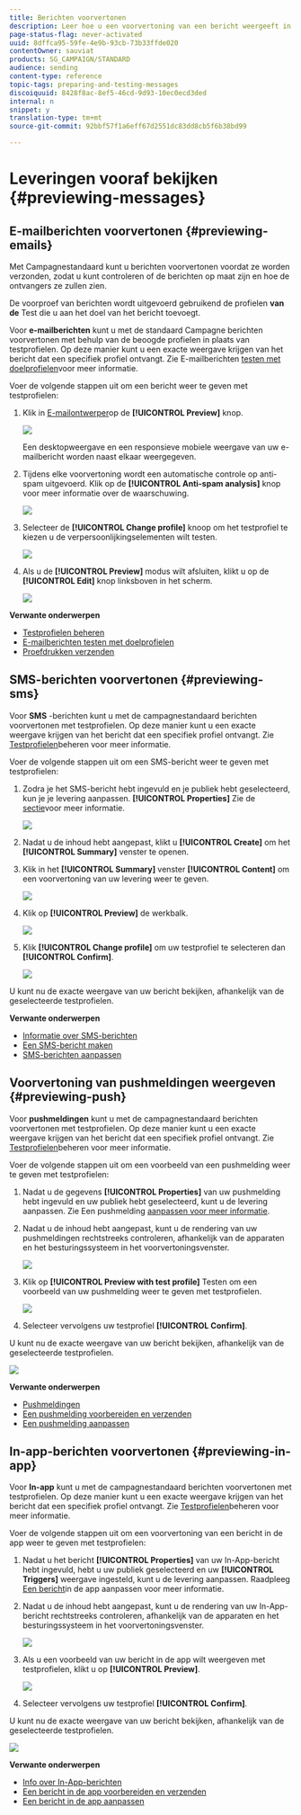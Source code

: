 ```yaml
---
title: Berichten voorvertonen
description: Leer hoe u een voorvertoning van een bericht weergeeft in de inhoudseditor of in E-mailontwerper.
page-status-flag: never-activated
uuid: 8dffca95-59fe-4e9b-93cb-73b33ffde020
contentOwner: sauviat
products: SG_CAMPAIGN/STANDARD
audience: sending
content-type: reference
topic-tags: preparing-and-testing-messages
discoiquuid: 8428f8ac-8ef5-46cd-9d93-10ec0ecd3ded
internal: n
snippet: y
translation-type: tm+mt
source-git-commit: 92bbf57f1a6eff67d2551dc83dd8cb5f6b38bd99

---
```



# Leveringen vooraf bekijken {#previewing-messages}

## E-mailberichten voorvertonen {#previewing-emails}

Met Campagnestandaard kunt u berichten voorvertonen voordat ze worden verzonden, zodat u kunt controleren of de berichten op maat zijn en hoe de ontvangers ze zullen zien.

De voorproef van berichten wordt uitgevoerd gebruikend de profielen **van de** Test die u aan het doel van het bericht toevoegt.

Voor **e-mailberichten** kunt u met de standaard Campagne berichten voorvertonen met behulp van de beoogde profielen in plaats van testprofielen. Op deze manier kunt u een exacte weergave krijgen van het bericht dat een specifiek profiel ontvangt. Zie E-mailberichten [testen met doelprofielen](../../sending/using/testing-messages-using-target.md)voor meer informatie.

Voer de volgende stappen uit om een bericht weer te geven met testprofielen:

1. Klik in [E-mailontwerper](../../designing/using/designing-content-in-adobe-campaign.md)op de **[!UICONTROL Preview]** knop.

   ![](assets/sending_preview.png)

   Een desktopweergave en een responsieve mobiele weergave van uw e-mailbericht worden naast elkaar weergegeven.

1. Tijdens elke voorvertoning wordt een automatische controle op anti-spam uitgevoerd. Klik op de **[!UICONTROL Anti-spam analysis]** knop voor meer informatie over de waarschuwing.

   ![](assets/sending_anti-spam_analysis.png)

1. Selecteer de **[!UICONTROL Change profile]** knoop om het testprofiel te kiezen u de verpersoonlijkingselementen wilt testen.

   ![](assets/sending_test-profile.png)

1. Als u de **[!UICONTROL Preview]** modus wilt afsluiten, klikt u op de **[!UICONTROL Edit]** knop linksboven in het scherm.

   ![](assets/sending_preview_edit.png)

**Verwante onderwerpen**

* [Testprofielen beheren](../../audiences/using/managing-test-profiles.md)
* [E-mailberichten testen met doelprofielen](../../sending/using/testing-messages-using-target.md)
* [Proefdrukken verzenden](../../sending/using/sending-proofs.md)

## SMS-berichten voorvertonen {#previewing-sms}

Voor **SMS** -berichten kunt u met de campagnestandaard berichten voorvertonen met testprofielen. Op deze manier kunt u een exacte weergave krijgen van het bericht dat een specifiek profiel ontvangt. Zie [Testprofielen](../../audiences/using/managing-test-profiles.md)beheren voor meer informatie.

Voer de volgende stappen uit om een SMS-bericht weer te geven met testprofielen:

1. Zodra je het SMS-bericht hebt ingevuld en je publiek hebt geselecteerd, kun je je levering aanpassen. **[!UICONTROL Properties]** Zie de [sectie](../../channels/using/personalizing-sms-messages.md)voor meer informatie.

   ![](assets/sms_preview.png)

1. Nadat u de inhoud hebt aangepast, klikt u **[!UICONTROL Create]** om het **[!UICONTROL Summary]** venster te openen.

1. Klik in het **[!UICONTROL Summary]** venster **[!UICONTROL Content]** om een voorvertoning van uw levering weer te geven.

   ![](assets/sms_preview_2.png)

1. Klik op **[!UICONTROL Preview]** de werkbalk.

   ![](assets/sms_preview_3.png)

1. Klik **[!UICONTROL Change profile]** om uw testprofiel te selecteren dan **[!UICONTROL Confirm]**.

   ![](assets/sms_preview_4.png)

U kunt nu de exacte weergave van uw bericht bekijken, afhankelijk van de geselecteerde testprofielen.

**Verwante onderwerpen**

* [Informatie over SMS-berichten](../../channels/using/about-sms-messages.md)
* [Een SMS-bericht maken](../../channels/using/creating-an-sms-message.md)
* [SMS-berichten aanpassen](../../channels/using/personalizing-sms-messages.md)

## Voorvertoning van pushmeldingen weergeven {#previewing-push}

Voor **pushmeldingen** kunt u met de campagnestandaard berichten voorvertonen met testprofielen. Op deze manier kunt u een exacte weergave krijgen van het bericht dat een specifiek profiel ontvangt. Zie [Testprofielen](../../audiences/using/managing-test-profiles.md)beheren voor meer informatie.

Voer de volgende stappen uit om een voorbeeld van een pushmelding weer te geven met testprofielen:

1. Nadat u de gegevens **[!UICONTROL Properties]** van uw pushmelding hebt ingevuld en uw publiek hebt geselecteerd, kunt u de levering aanpassen. Zie Een pushmelding [aanpassen voor meer informatie](../../channels/using/customizing-a-push-notification.md).

1. Nadat u de inhoud hebt aangepast, kunt u de rendering van uw pushmeldingen rechtstreeks controleren, afhankelijk van de apparaten en het besturingssysteem in het voorvertoningsvenster.

   ![](assets/push_preview.png)

1. Klik op **[!UICONTROL Preview with test profile]** Testen om een voorbeeld van uw pushmelding weer te geven met testprofielen.

   ![](assets/push_preview_2.png)

1. Selecteer vervolgens uw testprofiel **[!UICONTROL Confirm]**.

U kunt nu de exacte weergave van uw bericht bekijken, afhankelijk van de geselecteerde testprofielen.

![](assets/push_preview_3.png)

**Verwante onderwerpen**

* [Pushmeldingen](../../channels/using/about-push-notifications.md)
* [Een pushmelding voorbereiden en verzenden](../../channels/using/preparing-and-sending-a-push-notification.md)
* [Een pushmelding aanpassen](../../channels/using/customizing-a-push-notification.md)

## In-app-berichten voorvertonen {#previewing-in-app}

Voor **In-app** kunt u met de campagnestandaard berichten voorvertonen met testprofielen. Op deze manier kunt u een exacte weergave krijgen van het bericht dat een specifiek profiel ontvangt. Zie [Testprofielen](../../audiences/using/managing-test-profiles.md)beheren voor meer informatie.

Voer de volgende stappen uit om een voorvertoning van een bericht in de app weer te geven met testprofielen:

1. Nadat u het bericht **[!UICONTROL Properties]** van uw In-App-bericht hebt ingevuld, hebt u uw publiek geselecteerd en uw **[!UICONTROL Triggers]** weergave ingesteld, kunt u de levering aanpassen. Raadpleeg [Een bericht](../../channels/using/customizing-an-in-app-message.md)in de app aanpassen voor meer informatie.

1. Nadat u de inhoud hebt aangepast, kunt u de rendering van uw In-App-bericht rechtstreeks controleren, afhankelijk van de apparaten en het besturingssysteem in het voorvertoningsvenster.

   ![](assets/in_app_preview.png)

1. Als u een voorbeeld van uw bericht in de app wilt weergeven met testprofielen, klikt u op **[!UICONTROL Preview]**.

   ![](assets/in_app_preview_2.png)

1. Selecteer vervolgens uw testprofiel **[!UICONTROL Confirm]**.

U kunt nu de exacte weergave van uw bericht bekijken, afhankelijk van de geselecteerde testprofielen.

![](assets/in_app_preview_3.png)

**Verwante onderwerpen**

* [Info over In-App-berichten](../../channels/using/about-in-app-messaging.md)
* [Een bericht in de app voorbereiden en verzenden](../../channels/using/preparing-and-sending-an-in-app-message.md)
* [Een bericht in de app aanpassen](../../channels/using/customizing-an-in-app-message.md)